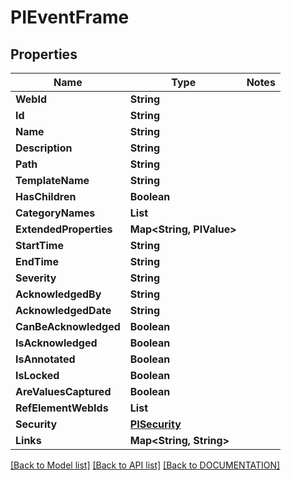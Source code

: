 # PIEventFrame

## Properties
Name | Type | Notes
------------ | ------------- | -------------
**WebId** | **String**
**Id** | **String**
**Name** | **String**
**Description** | **String**
**Path** | **String**
**TemplateName** | **String**
**HasChildren** | **Boolean**
**CategoryNames** | **List<String>**
**ExtendedProperties** | **Map<String, PIValue>**
**StartTime** | **String**
**EndTime** | **String**
**Severity** | **String**
**AcknowledgedBy** | **String**
**AcknowledgedDate** | **String**
**CanBeAcknowledged** | **Boolean**
**IsAcknowledged** | **Boolean**
**IsAnnotated** | **Boolean**
**IsLocked** | **Boolean**
**AreValuesCaptured** | **Boolean**
**RefElementWebIds** | **List<String>**
**Security** | **[**PISecurity**](../models/PISecurity.md)**
**Links** | **Map<String, String>**

[[Back to Model list]](../../DOCUMENTATION.md#documentation-for-models) [[Back to API list]](../../DOCUMENTATION.md#documentation-for-api-endpoints) [[Back to DOCUMENTATION]](../../DOCUMENTATION.md)
